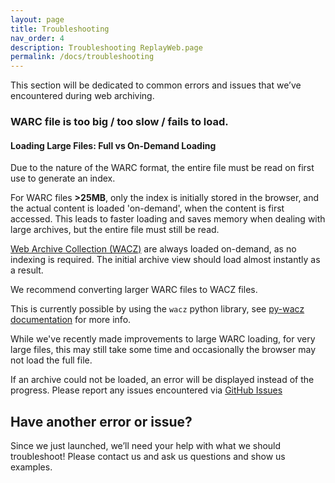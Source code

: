 ```yaml
---
layout: page
title: Troubleshooting
nav_order: 4
description: Troubleshooting ReplayWeb.page
permalink: /docs/troubleshooting
---
```


This section will be dedicated to common errors and issues that we’ve encountered during web archiving.

### WARC file is too big / too slow / fails to load.

#### Loading Large Files: Full vs On-Demand Loading

Due to the nature of the WARC format, the entire file must be read on first use to generate an index.

For WARC files **>25MB**, only the index is initially stored in the browser, and the actual content is loaded 'on-demand',
when the content is first accessed. This leads to faster loading and saves memory when dealing with large archives, but the entire
file must still be read.

[Web Archive Collection (WACZ)](wacz-format) are always loaded on-demand, as no indexing is required.
The initial archive view should load almost instantly as a result.

We recommend converting larger WARC files to WACZ files.

This is currently possible by using the `wacz` python library, see [py-wacz documentation](https://github.com/webrecorder/py-wacz)
for more info.

While we've recently made improvements to large WARC loading, for very large files, this may still take some time and occasionally the browser may not load the full file.

If an archive could not be loaded, an error will be displayed instead of the progress.
Please report any issues encountered via [GitHub Issues](https://github.com/webrecorder/replayweb.page/issues)

## Have another error or issue?

Since we just launched, we’ll need your help with what we should troubleshoot! Please contact us and ask us questions and show us examples.
